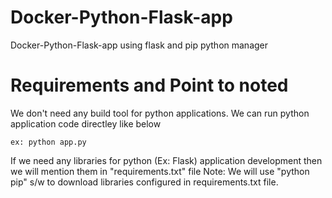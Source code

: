 # Docker-Python-Flask-app
Docker-Python-Flask-app using flask and pip python manager

# Requirements and Point to noted 

We don't need any build tool for python applications.
We can run python application code directley like below

	ex: python app.py
If we need any libraries for python (Ex: Flask) application development then we will mention them in "requirements.txt" file
Note: We will use "python pip" s/w to download libraries configured in requirements.txt file.
